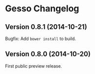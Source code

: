 Gesso Changelog
===============


Version 0.8.1 (2014-10-21)
--------------------------

Bugfix: Add `bower install` to build.


Version 0.8.0 (2014-10-20)
--------------------------

First public preview release.
